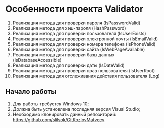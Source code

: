 # Особенности проекта Validator
1. Реализация метода для проверки пароля (IsPasswordValid)
2. Реализация метода для хэш-пароля (HashPassword)
3. Реализация метода для проверки пользователя (IsUserExists)
4. Реализация метода для проверки электронной почты (IsEmailValid)
5. Реализация метода для проверки номера телефона (IsPhoneValid)
6. Реализация метода для проверки сайта (IsWebPageAvailable)
7. Реализация метода для проверки базы данных (IsDatabaseAccessible)
8. Реализация метода для проверки даты (IsDateValid)
9. Реализация метода для проверки прав пользователя (IsUserRoot)
10. Реализация метода для отслеживания действия пользователя (Log)

## Начало работы
1. Для работы требуется Windows 10;
2. Должна быть установлена последняя версия Visual Studio;
3. Необходимо клонировать данный репозиторий: https://github.com/slilsok/GitKozlovMatveev
